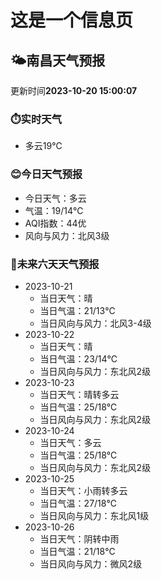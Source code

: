 # 这是一个信息页 
## 🌤️**南昌**天气预报
更新时间**2023-10-20 15:00:07**
### ⏱️实时天气
- 多云19℃
### 😊今日天气预报
- 今日天气：多云
- 气温：19/14℃
- AQI指数：44优
- 风向与风力：北风3级
### 🤩未来六天天气预报
- 2023-10-21
  - 当日天气：晴
  - 当日气温：21/13℃
  - 当日风向与风力：北风3-4级
- 2023-10-22
  - 当日天气：晴
  - 当日气温：23/14℃
  - 当日风向与风力：东北风2级
- 2023-10-23
  - 当日天气：晴转多云
  - 当日气温：25/18℃
  - 当日风向与风力：东北风2级
- 2023-10-24
  - 当日天气：多云
  - 当日气温：25/18℃
  - 当日风向与风力：东北风2级
- 2023-10-25
  - 当日天气：小雨转多云
  - 当日气温：27/18℃
  - 当日风向与风力：东北风1级
- 2023-10-26
  - 当日天气：阴转中雨
  - 当日气温：21/18℃
  - 当日风向与风力：微风2级

